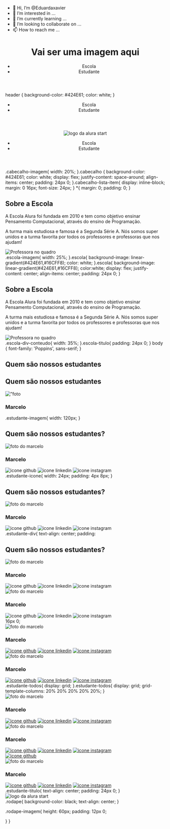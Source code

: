- 👋 Hi, I’m @Eduardaxavier
- 👀 I’m interested in ...
- 🌱 I’m currently learning ...
- 💞️ I’m looking to collaborate on ...
- 📫 How to reach me ...

<!---
Eduardaxavier/Eduardaxavier is a ✨ special ✨ repository because its `README.md` (this file) appears on your GitHub profile.
You can click the Preview link to take a look at your changes.
--->
<!DOCTYPE html>
<html lang="en">
<head>
    <meta charset="UTF-8">
    <meta http-equiv="X-UA-Compatible" content="IE=edge">
    <meta name="viewport" content="width=device-width, initial-scale=1.0">
    <title>Document</title>
</head>
<body>


</body>
</html><link rel="stylesheet" href="style.css"><!DOCTYPE html>
<html lang="en">
<head>
    <meta charset="UTF-8">
    <meta http-equiv="X-UA-Compatible" content="IE=edge">
    <meta name="viewport" content="width=device-width, initial-scale=1.0">
    <title>Document</title>
    <link rel="stylesheet" href="style.css">
</head>
<body>
    <header>
        <h1>Vai ser uma imagem aqui</h1>
        <ul>
            <li>Escola</li>
            <li>Estudante</li>
        </ul>
    </header>

</body>
</html>header {
    background-color: #424E61;
    color: white;
}<header>
        <img src="" alt="">
        <ul>
            <li>Escola</li>
            <li>Estudante</li>
        </ul>
    </header>    <header class="cabecalho">
        <img class="cabecalho-imagem" src="alurastart logo.png" alt="logo da alura start">
        <ul class="cabecalho-lista">
            <li class="cabecalho-lista-item">Escola</li>
            <li class="cabecalho-lista-item">Estudante</li>
        </ul>
    </header>.cabecalho-imagem{
    width: 20%;
}.cabecalho {
    background-color: #424E61;
    color: white;
    display: flex;
    justify-content: space-around;
    align-items: center;
    padding: 24px 0;
}.cabecalho-lista-item{
    display: inline-block;
    margin: 0 16px;
    font-size: 24px;
}
*{
    margin: 0;
    padding: 0;
}<section class=”escola”>
</section><section class="escola">
      <h2 class="escola-titulo">Sobre a Escola</h2>
                  <p class="escola-texto-um">A Escola Alura foi fundada em 2010 e tem como objetivo ensinar Pensamento Computacional, através do ensino de  Programação.</p>
                  <p class="escola-texto-dois">A turma mais estudiosa e famosa é a Segunda Série A. Nós somos super unidos e a turma favorita por todos os professores e professoras que nos ajudam!</p>
                 <img class="escola-imagem" src="Formula-bro.png" alt="Professora no quadro">
    </section>.escola-imagem{
    width: 25%;
}.escola{
    background-image: linear-gradient(#424E61,#16CFF8);
    color: white;
}.escola{
    background-image: linear-gradient(#424E61,#16CFF8);
    color:white;
    display: flex;
    justify-content: center;
    align-items: center;
    padding: 24px 0;
}    <section class="escola">
        <div class="escola-div-conteudo">
            <h2 class="escola-titulo">Sobre a Escola</h2>
            <p class="escola-texto-um">A Escola Alura foi fundada em 2010 e tem como objetivo ensinar Pensamento Computacional, através do ensino de  Programação.</p>
            <p class="escola-texto-dois">A turma mais estudiosa e famosa é a Segunda Série A. Nós somos super unidos e a turma favorita por todos os professores e professoras que nos ajudam!</p>
        </div>
        <img class="escola-imagem" src="Formula-bro.png" alt="Professora no quadro">
    </section>.escola-div-conteudo{
    width: 35%;
}.escola-titulo{
    padding: 24px 0;
}<head>
    <meta charset="UTF-8">
    <meta http-equiv="X-UA-Compatible" content="IE=edge">
    <meta name="viewport" content="width=device-width, initial-scale=1.0">
    <title>Equipe Alura Start</title>
    <link rel="stylesheet" href="style.css">
    <link rel="preconnect" href="https://fonts.googleapis.com">
    <link rel="preconnect" href="https://fonts.gstatic.com" crossorigin>
    <link href="https://fonts.googleapis.com/css2?family=Poppins&display=swap" rel="stylesheet">
</head>body {
    font-family: 'Poppins', sans-serif;
}<section class=”estudantes”>
    <h2 class=”estudante-titulo”>Quem são nossos estudantes</h2>
</section><section class=”estudantes”>
    <h2 class=”estudante-titulo”>Quem são nossos estudantes</h2>
    <img class=”estudante-imagem” src=”Marcelo.jpeg” alt=”foto do marcelo”>
    <h3 class=”estudante-nome”>Marcelo</h3>
</section>.estudante-imagem{
    width: 120px;
}<section class="estudante">
        <h2 class="estudante-titulo">Quem são nossos estudantes?</h2>
        <img class="estudante-imagem" src="Marcelo.jpeg" alt="foto do marcelo">
        <h3 class="estudante-nome">Marcelo</h3>
        <img class="estudante-icone" src="github.png" alt="icone github">
        <img class="estudante-icone" src="linkedin.png" alt="icone linkedin">
        <img class="estudante-icone" src="instagram.png" alt="icone instagram">
</section>.estudante-icone{
    width: 24px;
    padding: 4px 8px;
}<section class="estudante">
        <h2 class="estudante-titulo">Quem são nossos estudantes?</h2>
        <div class="estudante-div">
     <img class="estudante-imagem" src="Marcelo.jpeg" alt="foto do marcelo">
                 <h3 class="estudante-nome">Marcelo</h3>
                 <img class="estudante-icone" src="github.png" alt="icone github">
                 <img class="estudante-icone" src="linkedin.png" alt="icone linkedin">
                 <img class="estudante-icone" src="instagram.png" alt="icone instagram">
        </div>
</section>.estudante-div{
    text-align: center;
    padding:<section class="estudante">
        <h2 class="estudante-titulo">Quem são nossos estudantes?</h2>
        <div class="estudante-div">
     <img class="estudante-imagem" src="Marcelo.jpeg" alt="foto do marcelo">
                 <h3 class="estudante-nome">Marcelo</h3>
                 <img class="estudante-icone" src="github.png" alt="icone github">
                 <img class="estudante-icone" src="linkedin.png" alt="icone linkedin">
                 <img class="estudante-icone" src="instagram.png" alt="icone instagram">
        </div>
        <div class="estudante-div">
     <img class="estudante-imagem" src="Marcelo.jpeg" alt="foto do marcelo">
                 <h3 class="estudante-nome">Marcelo</h3>
                 <img class="estudante-icone" src="github.png" alt="icone github">
                 <img class="estudante-icone" src="linkedin.png" alt="icone linkedin">
                 <img class="estudante-icone" src="instagram.png" alt="icone instagram">
        </div>
</section> 16px 0;        <div class="estudante-todos">
            <div class="estudante-div">
                <img class="estudante-imagem" src="Marcelo.jpeg" alt="foto do marcelo">
                <h3 class="estudante-nome">Marcelo</h3>
                <a href="https://github.com/marcelopaludetto"><img class="estudante-icone" src="github.png"
                        alt="icone github"></a>
                <a href="https://linkedin.com/marcelopaludetto"><img class="estudante-icone" src="linkedin.png"
                        alt="icone linkedin"></a>
                <a href="https://instagram.com/marcelopaludetto"><img class="estudante-icone" src="instagram.png"
                        alt="icone instagram"></a>
            </div>
            <div class="estudante-div">
                <img class="estudante-imagem" src="Marcelo.jpeg" alt="foto do marcelo">
                <h3 class="estudante-nome">Marcelo</h3>
                <a href="https://github.com/marcelopaludetto"><img class="estudante-icone" src="github.png"
                        alt="icone github"></a>
                <a href="https://linkedin.com/marcelopaludetto"><img class="estudante-icone" src="linkedin.png"
                        alt="icone linkedin"></a>
                <a href="https://instagram.com/marcelopaludetto"><img class="estudante-icone" src="instagram.png"
                        alt="icone instagram"></a>
            </div>
        </div>.estudante-todos{
    display: grid;
}.estudante-todos{
    display: grid;
    grid-template-columns: 20% 20% 20% 20% 20%;
} <div class="estudante-todos">
            <span></span>
            <div class="estudante-div">
                <img class="estudante-imagem" src="Marcelo.jpeg" alt="foto do marcelo">
                <h3 class="estudante-nome">Marcelo</h3>
                <a href="https://github.com/marcelopaludetto"><img class="estudante-icone" src="github.png"
                        alt="icone github"></a>
                <a href="https://linkedin.com/marcelopaludetto"><img class="estudante-icone" src="linkedin.png"
                        alt="icone linkedin"></a>
                <a href="https://instagram.com/marcelopaludetto"><img class="estudante-icone" src="instagram.png"
                        alt="icone instagram"></a>
            </div>
            <div class="estudante-div">
                <img class="estudante-imagem" src="Marcelo.jpeg" alt="foto do marcelo">
                <h3 class="estudante-nome">Marcelo</h3>
                <a href="https://github.com/marcelopaludetto"><img class="estudante-icone" src="github.png"
                        alt="icone github"></a>
                <a href="https://linkedin.com/marcelopaludetto"><img class="estudante-icone" src="linkedin.png"
                        alt="icone linkedin"></a>
                <a href="https://instagram.com/marcelopaludetto"><img class="estudante-icone" src="instagram.png"
                        alt="icone instagram"></a>
            </div>
<a href=""><img class="estudante-icone" src="github.png" alt="icone github"></a> <div class="estudante-div">
<img class="estudante-imagem" src="Marcelo.jpeg" alt="foto do marcelo">
<h3 class="estudante-nome">Marcelo</h3>
 <a href="https://github.com/marcelopaludetto"><img class="estudante-icone" src="github.png"  alt="icone github"></a>
<a href="https://www.linkedin.com/in/marcelopaludetto/"><img class="estudante-icone" src="linkedin.png" alt="icone linkedin"></a>
<a href="https://instagram.com/marcelopaludetto"><img class="estudante-icone" src="instagram.png" alt="icone instagram"></a>
</div>.estudante-titulo{
    text-align: center;
    padding: 24px 0;
}    <footer class="rodape">
        <img class="rodape-imagem"src="alurastart logo.png" alt="logo da alura start">
    </footer>.rodape{
    background-color: black;
    text-align: center;
}

.rodape-imagem{
    height: 60px;
    padding: 12px 0;

}
}
